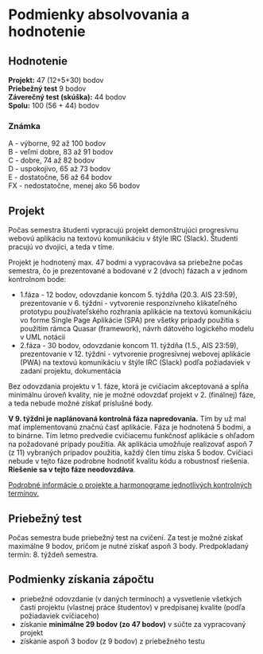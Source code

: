 # Podmienky absolvovania a hodnotenie


## Hodnotenie
**Projekt:** 47 (12+5+30) bodov   
**Priebežný test** 9 bodov    
**Záverečný test (skúška):** 44 bodov    
**Spolu:** 100 (56 + 44) bodov    

### Známka
A - výborne, 92 až 100 bodov   
B - veľmi dobre, 83 až 91 bodov    
C - dobre, 74 až 82  bodov  
D - uspokojivo, 65 až 73 bodov    
E - dostatočne, 56 až 64 bodov  
FX - nedostatočne, menej ako 56 bodov


## Projekt
Počas semestra študenti vypracujú projekt demonštrujúci progresívnu webovú aplikáciu na textovú komunikáciu v štýle IRC (Slack). Študenti pracujú vo dvojici, a teda v tíme.

Projekt je hodnotený max. 47 bodmi a vypracováva sa priebežne počas semestra, čo je prezentované a bodované v 2 (dvoch) fázach a v jednom kontrolnom bode:

* 1.fáza  - 12 bodov, odovzdanie koncom 5. týždňa (20.3. AIS 23:59), prezentovanie v 6. týždni - vytvorenie responzívneho klikateľného prototypu používateľského rozhrania aplikácie na textovú komunikáciu vo forme Single Page Aplikácie (SPA) pre všetky prípady použitia s použitím rámca Quasar (framework), návrh dátového logického modelu v UML notácii
* 2.fáza - 30 bodov, odovzdanie koncom 11. týždňa (1.5., AIS 23:59), prezentovanie v 12. týždni - vytvorenie progresívnej webovej aplikácie (PWA) na textovú komunikáciu v štýle IRC (Slack) podľa požiadaviek v zadaní projektu, dokumentácia

Bez odovzdania projektu v 1. fáze, ktorá je cvičiacim akceptovaná a spĺňa minimálnu úroveň kvality, nie je možné odovzdať projekt v 2. (finálnej) fáze, a teda nebude možné získať príslušné body.

**V 9. týždni je naplánovaná kontrolná fáza napredovania.** Tím by už mal mať implementovanú značnú časť aplikácie. Fáza je hodnotená 5 bodmi, a to binárne. Tím letmo predvedie cvičiacemu funkčnosť aplikácie s ohľadom na požadované prípady použitia. Ak aplikácia umožňuje realizovať aspoň 7 (z 11) vybraných prípadov použitia, každý člen tímu získa 5 bodov. Cvičiaci nebude v tejto fáze podrobne hodnotiť kvalitu kódu a robustnosť riešenia. **Riešenie sa v tejto fáze neodovzdáva**.

[Podrobné informácie o projekte a harmonograme jednotlivých kontrolných termínov.](../semestralny-projekt)


## Priebežný test
Počas semestra bude priebežný test na cvičení. Za test je možné získať maximálne 9 bodov, pričom je nutné získať aspoň 3 body.
Predpokladaný termín: 8. týždeň semestra.

## Podmienky získania zápočtu
* priebežné odovzdanie (v daných termínoch) a vysvetlenie všetkých častí projektu (vlastnej práce študentov) v predpísanej kvalite (podľa požiadaviek cvičiaceho)
* získanie **minimálne 29 bodov (zo 47 bodov)** v súčte za vypracovaný projekt
* získanie aspoň 3 bodov (z 9 bodov) z priebežného testu